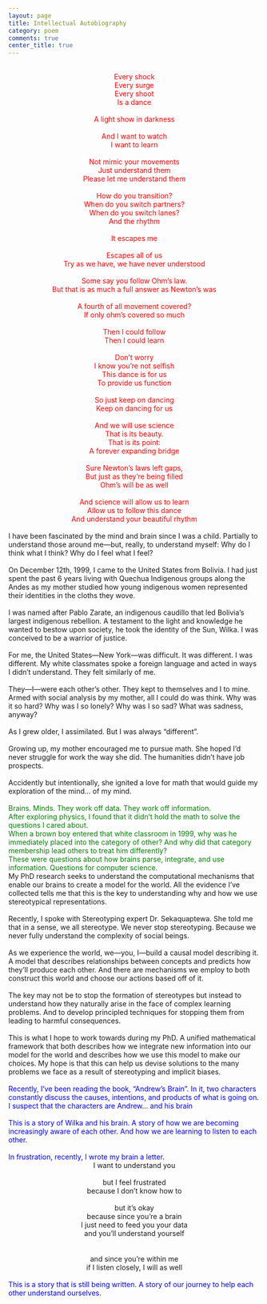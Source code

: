 ```yaml
---
layout: page
title: Intellectual Autobiography
category: poem
comments: true
center_title: true
---
```


<font color="red"> 
<center>
<br>
Every shock <br>
Every surge <br>
Every shoot <br>
Is a dance <br>
<br>
A light show in darkness <br>
<br>
And I want to watch <br>
I want to learn <br>
<br>
Not mimic your movements <br>
Just understand them <br>
Please let me understand them <br>
<br>
How do you transition? <br>
When do you switch partners? <br>
When do you switch lanes? <br>
And the rhythm <br>
<br>
It escapes me <br>
<br>
Escapes all of us <br>
Try as we have, we have never understood <br>
<br>
Some say you follow Ohm’s law. <br>
But that is as much a full answer as Newton’s was <br>
<br>
A fourth of all movement covered? <br>
If only ohm’s covered so much <br>
<br>
Then I could follow <br>
Then I could learn <br>
<br>
Don’t worry <br>
I know you’re not selfish <br>
This dance is for us <br>
To provide us function <br>
<br>
So just keep on dancing <br>
Keep on dancing for us <br>
<br>
And we will use science <br>
That is its beauty. <br>
That is its point: <br>
A forever expanding bridge <br>
<br>
Sure Newton’s laws left gaps, <br>
But just as they’re being filled <br>
Ohm’s will be as well <br>
<br>
And science will allow us to learn <br>
Allow us to follow this dance <br>
And understand your beautiful rhythm <br>
</center>
</font>
<br>
I have been fascinated by the mind and brain since I was a child. Partially to understand those around me—but, really, to understand myself: Why do I think what I think? Why do I feel what I feel?
<br><br>
On December 12th, 1999, I came to the United States from Bolivia. I had just spent the past 6 years living with Quechua Indigenous groups along the Andes as my mother studied how young indigenous women represented their identities in the cloths they wove.
<br><br>
I was named after Pablo Zarate, an indigenous caudillo that led Bolivia’s largest indigenous rebellion. A testament to the light and knowledge he wanted to bestow upon society, he took the identity of the Sun, Wilka. I was conceived to be a warrior of justice.
<br><br>
For me, the United States—New York—was difficult. It was different. I was different. My white classmates spoke a foreign language and acted in ways I didn’t understand. They felt similarly of me.
<br><br>
They—I—were each other’s other. They kept to themselves and I to mine. Armed with social analysis by my mother, all I could do was think. Why was it so hard? Why was I so lonely? Why was I so sad? What was sadness, anyway?
<br><br>
As I grew older, I assimilated. But I was always “different”.
<br><br>
Growing up, my mother encouraged me to pursue math. She hoped I’d never struggle for work the way she did. The humanities didn’t have job prospects.
<br><br>
Accidently but intentionally, she ignited a love for math that would guide my exploration of the mind… of my mind.
<br><br>
<font color='green'>
Brains. Minds. They work off data. They work off information.
<br>
After exploring physics, I found that it didn’t hold the math to solve the questions I cared about.
<br>
When a brown boy entered that white classroom in 1999, why was he immediately placed into the category of other? And why did that category membership lead others to treat him differently?
<br>
These were questions about how brains parse, integrate, and use information. Questions for computer science.
</font>
<br>
My PhD research seeks to understand the computational mechanisms that enable our brains to create a model for the world. All the evidence I’ve collected tells me that this is the key to understanding why and how we use stereotypical representations.
<br><br>
Recently, I spoke with Stereotyping expert Dr. Sekaquaptewa. She told me that in a sense, we all stereotype. We never stop stereotyping. Because we never fully understand the complexity of social beings.
<br><br>
As we experience the world, we—you, I—build a causal model describing it. A model that describes relationships between concepts and predicts how they’ll produce each other. And there are mechanisms we employ to both construct this world and choose our actions based off of it.
<br><br>
The key may not be to stop the formation of stereotypes but instead to understand how they naturally arise in the face of complex learning problems. And to develop principled techniques for stopping them from leading to harmful consequences.
<br><br>
This is what I hope to work towards during my PhD. A unified mathematical framework that both describes how we integrate new information into our model for the world and describes how we use this model to make our choices. My hope is that this can help us devise solutions to the many problems we face as a result of stereotyping and implicit biases.
<br><br>
<font color='blue'>
Recently, I’ve been reading the book, “Andrew’s Brain”. In it, two characters constantly discuss the causes, intentions, and products of what is going on. I suspect that the characters are Andrew… and his brain
<br><br>
This is a story of Wilka and his brain. A story of how we are becoming increasingly aware of each other. And how we are learning to listen to each other.
<br><br>
In frustration, recently, I wrote my brain a letter.
</font>
<br>
<center>
I want to understand you
<br><br>
but I feel frustrated <br>
because I don’t know how to
<br><br>
but it’s okay <br>
because since you’re a brain <br>
I just need to feed you your data <br>
and you’ll understand yourself <br>
<br><br>
and since you’re within me <br>
if I listen closely, I will as well <br>
</center><br>
<font color="blue">
This is a story that is still being written. A story of our journey to help each other understand ourselves.
</font>
